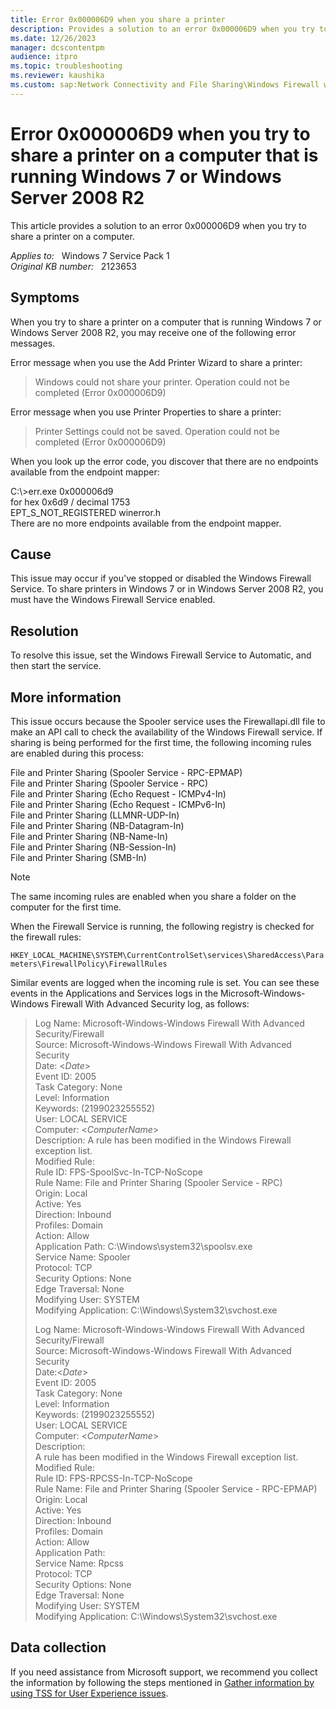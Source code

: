 ```yaml
---
title: Error 0x000006D9 when you share a printer
description: Provides a solution to an error 0x000006D9 when you try to share a printer on a computer.
ms.date: 12/26/2023
manager: dcscontentpm
audience: itpro
ms.topic: troubleshooting
ms.reviewer: kaushika
ms.custom: sap:Network Connectivity and File Sharing\Windows Firewall with Advanced Security (WFAS), csstroubleshoot
---
```

# Error 0x000006D9 when you try to share a printer on a computer that is running Windows 7 or Windows Server 2008 R2

This article provides a solution to an error 0x000006D9 when you try to share a printer on a computer.

_Applies to:_ &nbsp; Windows 7 Service Pack 1  
_Original KB number:_ &nbsp; 2123653

## Symptoms

When you try to share a printer on a computer that is running Windows 7 or Windows Server 2008 R2, you may receive one of the following error messages.

Error message when you use the Add Printer Wizard to share a printer:

> Windows could not share your printer. Operation could not be completed (Error 0x000006D9)

Error message when you use Printer Properties to share a printer:

> Printer Settings could not be saved. Operation could not be completed (Error 0x000006D9)

When you look up the error code, you discover that there are no endpoints available from the endpoint mapper:

C:\\>err.exe 0x000006d9  
for hex 0x6d9 / decimal 1753  
EPT_S_NOT_REGISTERED winerror.h  
There are no more endpoints available from the endpoint mapper.

## Cause

This issue may occur if you've stopped or disabled the Windows Firewall Service. To share printers in Windows 7 or in Windows Server 2008 R2, you must have the Windows Firewall Service enabled.

## Resolution

To resolve this issue, set the Windows Firewall Service to Automatic, and then start the service.

## More information

This issue occurs because the Spooler service uses the Firewallapi.dll file to make an API call to check the availability of the Windows Firewall service. If sharing is being performed for the first time, the following incoming rules are enabled during this process:

File and Printer Sharing (Spooler Service - RPC-EPMAP)  
File and Printer Sharing (Spooler Service - RPC)  
File and Printer Sharing (Echo Request - ICMPv4-In)  
File and Printer Sharing (Echo Request - ICMPv6-In)  
File and Printer Sharing (LLMNR-UDP-In)  
File and Printer Sharing (NB-Datagram-In)  
File and Printer Sharing (NB-Name-In)  
File and Printer Sharing (NB-Session-In)  
File and Printer Sharing (SMB-In)  

> [!NOTE]
> The same incoming rules are enabled when you share a folder on the computer for the first time.

When the Firewall Service is running, the following registry is checked for the firewall rules:

`HKEY_LOCAL_MACHINE\SYSTEM\CurrentControlSet\services\SharedAccess\Parameters\FirewallPolicy\FirewallRules`

Similar events are logged when the incoming rule is set. You can see these events in the Applications and Services logs in the Microsoft-Windows-Windows Firewall With Advanced Security log, as follows:

> Log Name: Microsoft-Windows-Windows Firewall With Advanced Security/Firewall  
Source: Microsoft-Windows-Windows Firewall With Advanced Security  
Date: \<*Date*>  
Event ID: 2005  
Task Category: None  
Level: Information  
Keywords: (2199023255552)  
User: LOCAL SERVICE  
Computer: <*ComputerName*>  
Description: A rule has been modified in the Windows Firewall exception list.  
Modified Rule:  
Rule ID: FPS-SpoolSvc-In-TCP-NoScope  
Rule Name: File and Printer Sharing (Spooler Service - RPC)  
Origin: Local  
Active: Yes  
Direction: Inbound  
Profiles: Domain  
Action: Allow  
Application Path: C:\Windows\system32\spoolsv.exe  
Service Name: Spooler  
Protocol: TCP  
Security Options: None  
Edge Traversal: None  
Modifying User: SYSTEM  
Modifying Application: C:\Windows\System32\svchost.exe
>
> Log Name: Microsoft-Windows-Windows Firewall With Advanced Security/Firewall  
Source: Microsoft-Windows-Windows Firewall With Advanced Security  
Date:\<*Date*>  
Event ID: 2005  
Task Category: None  
Level: Information  
Keywords: (2199023255552)  
User: LOCAL SERVICE  
Computer: \<*ComputerName*>  
Description:  
A rule has been modified in the Windows Firewall exception list.  
Modified Rule:  
Rule ID: FPS-RPCSS-In-TCP-NoScope  
Rule Name: File and Printer Sharing (Spooler Service - RPC-EPMAP)  
Origin: Local  
Active: Yes  
Direction: Inbound  
Profiles: Domain  
Action: Allow  
Application Path:  
Service Name: Rpcss  
Protocol: TCP  
Security Options: None  
Edge Traversal: None  
Modifying User: SYSTEM  
Modifying Application: C:\Windows\System32\svchost.exe

## Data collection

If you need assistance from Microsoft support, we recommend you collect the information by following the steps mentioned in [Gather information by using TSS for User Experience issues](../../windows-client/windows-troubleshooters/gather-information-using-tss-user-experience.md#printing).
